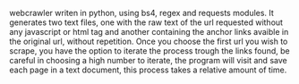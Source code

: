 webcrawler writen in python, using bs4, regex and requests modules.  It generates two text files, one with the raw text of the url requested without any javascript or html tag and another containing the anchor links avaible in the original url, without repetition.
Once you choose the first url you wish to scrape, you have the option to iterate the process trough the links found, be careful in choosing a high number to iterate, the program will visit and save each page in a text document, this process takes a relative amount of time.
